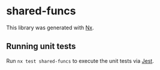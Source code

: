 # shared-funcs

This library was generated with [Nx](https://nx.dev).

## Running unit tests

Run `nx test shared-funcs` to execute the unit tests via [Jest](https://jestjs.io).
